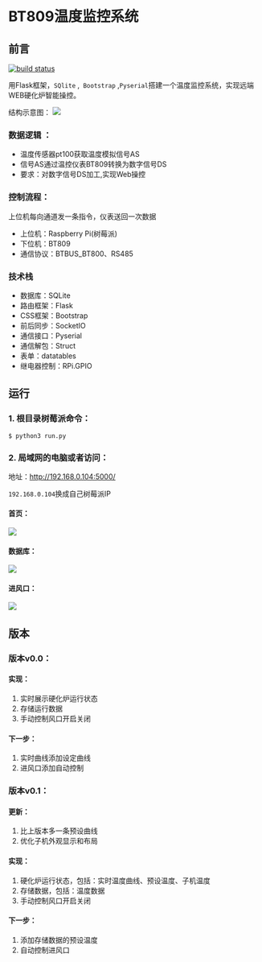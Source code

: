 # BT809温度监控系统

## 前言

[![build status](https://secure.travis-ci.org/maxcountryman/flask-login.png?branch=master)](https://travis-ci.org/#!/maxcountryman/flask-login)

用Flask框架，`SQlite` ,` Bootstrap` ,`Pyserial`搭建一个温度监控系统，实现远端WEB硬化炉智能操控。

结构示意图：
![](https://img2018.cnblogs.com/blog/720033/201812/720033-20181210182519634-1172375356.png)


### 数据逻辑 ：

- 温度传感器pt100获取温度模拟信号AS
- 信号AS通过温控仪表BT809转换为数字信号DS
- 要求：对数字信号DS加工,实现Web操控

### 控制流程：

上位机每向通道发一条指令，仪表送回一次数据

- 上位机：Raspberry Pi(树莓派)
- 下位机：BT809
- 通信协议：BTBUS_BT800、RS485

### 技术栈

- 数据库：SQLite
- 路由框架：Flask
- CSS框架：Bootstrap
- 前后同步：SocketIO
- 通信接口：Pyserial
- 通信解包：Struct
- 表单：datatables
- 继电器控制：RPi.GPIO

## 运行


### 1. 根目录树莓派命令：

```
$ python3 run.py
```

### 2. 局域网的电脑或者访问：

地址：<http://192.168.0.104:5000/>

`192.168.0.104`换成自己树莓派IP

#### 首页：

![](https://img2018.cnblogs.com/blog/720033/201812/720033-20181229110208766-1373028826.png)


#### 数据库：
![](https://img2018.cnblogs.com/blog/720033/201812/720033-20181228132157967-1850145665.png)

#### 进风口：
![](https://img2018.cnblogs.com/blog/720033/201812/720033-20181228132307518-14955759.png)

## 版本

### 版本v0.0：

#### 实现：

1. 实时展示硬化炉运行状态
2. 存储运行数据
3. 手动控制风口开启关闭

#### 下一步：

1. 实时曲线添加设定曲线
2. 进风口添加自动控制

### 版本v0.1：

#### 更新：

1. 比上版本多一条预设曲线
2. 优化子机外观显示和布局

#### 实现：

1. 硬化炉运行状态，包括：实时温度曲线、预设温度、子机温度
2. 存储数据，包括：温度数据
3. 手动控制风口开启关闭

#### 下一步：

1. 添加存储数据的预设温度
2. 自动控制进风口